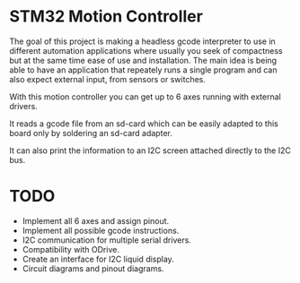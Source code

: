 # STM32 Motion Controller

The goal of this project is making a headless gcode interpreter to use in different automation applications where usually you seek of compactness but at the same time ease of use and installation. The main idea is being able to have an application that repeately runs a single program and can also expect external input, from sensors or switches.

With this motion controller you can get up to 6 axes running with external drivers.

It reads a gcode file from an sd-card which can be easily adapted to this board only by soldering an sd-card adapter.

It can also print the information to an I2C screen attached directly to the I2C bus.


# TODO

- Implement all 6 axes and assign pinout.
- Implement all possible gcode instructions.
- I2C communication for multiple serial drivers.
- Compatibility with ODrive.
- Create an interface for I2C liquid display.
- Circuit diagrams and pinout diagrams.
